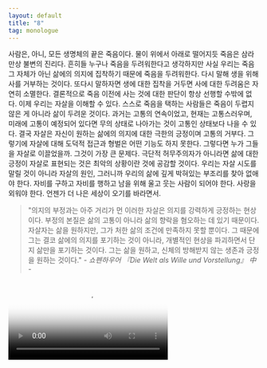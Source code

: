 ```yaml
---
layout: default
title: "8"
tag: monologue
---
```


사람은, 아니, 모든 생명체의 끝은 죽음이다. 물이 위에서 아래로 떨어지듯 죽음은 삼라만상 불변의 진리다. 흔히들 누구나 죽음을 두려워한다고 생각하지만 사실 우리는 죽음 그 자체가 아닌 삶에의 의지에 집착하기 때문에 죽음을 두려워한다. 다시 말해 생을 위해 사를 거부하는 것이다. 또다시 말하자면 생에 대한 집착을 거두면 사에 대한 두려움은 자연히 소멸한다. 결론적으로 죽음 이전에 사는 것에 대한 판단이 항상 선행할 수밖에 없다. 이제 우리는 자살을 이해할 수 있다. 스스로 죽음을 택하는 사람들은 죽음이 두렵지 않은 게 아니라 삶이 두려운 것이다. 과거는 고통의 연속이었고, 현재는 고통스러우며, 미래에 고통이 예정되어 있다면 무의 상태로 나아가는 것이 고통인 상태보다 나을 수 있다. 결국 자살은 자신이 원하는 삶에의 의지에 대한 극한의 긍정이며 고통의 거부다. 그렇기에 자살에 대해 도덕적 접근과 형벌은 어떤 기능도 하지 못한다. 그렇다면 누가 그들을 자살로 이끌었을까. 그것이 가장 큰 문제다. 극단적 허무주의자가 아니라면 삶에 대한 긍정이 자살로 표현되는 것은 최악의 상황이란 것에 공감할 것이다. 우리는 자살 시도를 말릴 것이 아니라 자살의 원인, 그러니까 우리의 삶에 깊게 박혀있는 부조리를 찾아 없애야 한다. 자비를 구하고 자비를 행하고 남을 위해 울고 웃는 사람이 되어야 한다. 사랑을 외워야 한다. 언젠가 더 나은 세상이 오기를 바라면서.

> "의지의 부정과는 아주 거리가 먼 이러한 자살은 의지를 강력하게 긍정하는 현상이다. 부정의 본질은 삶의 고통이 아니라 삶의 향락을 혐오하는 데 있기 때문이다.
> 자살자는 삶을 원하지만, 그가 처한 삶의 조건에 만족하지 못할 뿐이다. 그 때문에 그는 결코 삶에의 의지를 포기하는 것이 아니라, 개별적인 현상을 파괴하면서 단지
> 삶만을 포기하는 것이다. 그는 삶을 원하고, 신체의 방해받지 않는 생존과 긍정을 원하는 것이다."
> _\- 쇼펜하우어 『Die Welt als Wille und Vorstellung』 中 -_

<video controls width="320" height="auto" poster="/assets/video/rollingstones.png">
    <source src="/assets/video/rollingstones.mp4">
</video>
